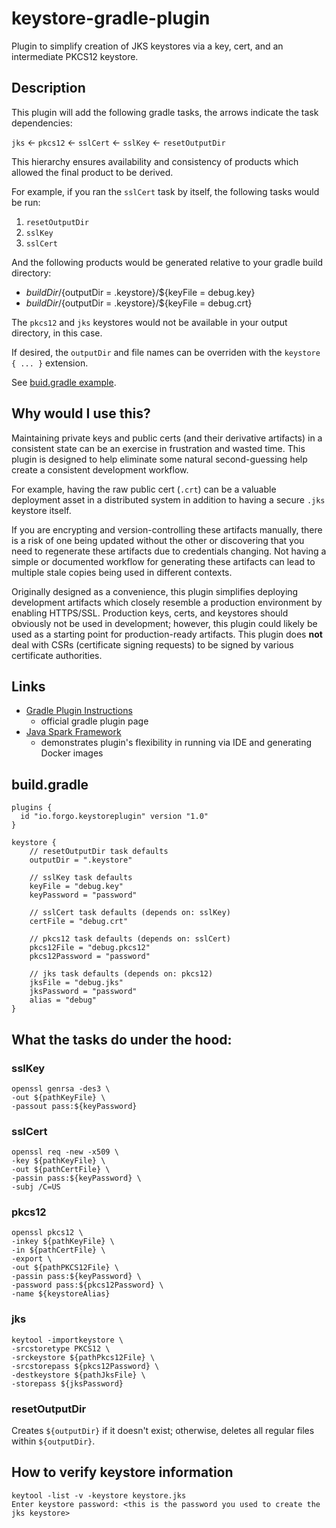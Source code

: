 # keystore-gradle-plugin
Plugin to simplify creation of JKS keystores via a key, cert, and an intermediate PKCS12 keystore.

## Description
This plugin will add the following gradle tasks, the arrows indicate the task dependencies:

`jks` <- `pkcs12` <- `sslCert` <- `sslKey` <- `resetOutputDir`

This hierarchy ensures availability and consistency of products which allowed the final product to be derived.

For example, if you ran the `sslCert` task by itself, the following tasks would be run:
1. `resetOutputDir`
2. `sslKey`
3. `sslCert`
 
And the following products would be generated relative to your gradle build directory:
- ${buildDir}/${outputDir = .keystore}/${keyFile = debug.key}
- ${buildDir}/${outputDir = .keystore}/${keyFile = debug.crt}

The `pkcs12` and `jks` keystores would not be available in your output directory, in this case.
 
If desired, the `outputDir` and file names can be overriden with the `keystore { ... }` extension.

See [buid.gradle example](#buildgradle).


## Why would I use this?

Maintaining private keys and public certs (and their derivative artifacts) in a consistent state can be an exercise in frustration and wasted time. This plugin is designed to help eliminate some natural second-guessing help create a consistent development workflow.

For example, having the raw public cert (`.crt`) can be a valuable deployment asset in a distributed system in addition to having a secure `.jks` keystore itself. 

If you are encrypting and version-controlling these artifacts manually, there is a risk of one being updated without the other or discovering that you need to regenerate these artifacts due to credentials changing. Not having a simple or documented workflow for generating these artifacts can lead to multiple stale copies being used in different contexts.

Originally designed as a convenience, this plugin simplifies deploying development artifacts which closely resemble a production environment by enabling HTTPS/SSL. Production keys, certs, and keystores should obviously not be used in development; however, this plugin could likely be used as a starting point for production-ready artifacts. This plugin does **not** deal with CSRs (certificate signing requests) to be signed by various certificate authorities.

## Links

- [Gradle Plugin Instructions](https://plugins.gradle.org/plugin/io.forgo.keystoreplugin)
  - official gradle plugin page
- [Java Spark Framework](https://github.com/forgo/sparkjava-demo) 
  - demonstrates plugin's flexibility in running via IDE and generating Docker images

## build.gradle
```
plugins {
  id "io.forgo.keystoreplugin" version "1.0"
}

keystore {
    // resetOutputDir task defaults
    outputDir = ".keystore"

    // sslKey task defaults
    keyFile = "debug.key"
    keyPassword = "password"
    
    // sslCert task defaults (depends on: sslKey)
    certFile = "debug.crt"
    
    // pkcs12 task defaults (depends on: sslCert)
    pkcs12File = "debug.pkcs12"
    pkcs12Password = "password"
    
    // jks task defaults (depends on: pkcs12)
    jksFile = "debug.jks"
    jksPassword = "password"
    alias = "debug"
}
```

## What the tasks do under the hood:

### sslKey
```
openssl genrsa -des3 \
-out ${pathKeyFile} \
-passout pass:${keyPassword}
```

### sslCert
```
openssl req -new -x509 \
-key ${pathKeyFile} \
-out ${pathCertFile} \
-passin pass:${keyPassword} \
-subj /C=US
```

### pkcs12
```
openssl pkcs12 \
-inkey ${pathKeyFile} \
-in ${pathCertFile} \
-export \
-out ${pathPKCS12File} \
-passin pass:${keyPassword} \
-password pass:${pkcs12Password} \
-name ${keystoreAlias}
```

### jks
```
keytool -importkeystore \
-srcstoretype PKCS12 \
-srckeystore ${pathPkcs12File} \
-srcstorepass ${pkcs12Password} \
-destkeystore ${pathJksFile} \
-storepass ${jksPassword}
```

### resetOutputDir
Creates `${outputDir}` if it doesn't exist; otherwise, deletes all regular files within `${outputDir}`.

## How to verify keystore information
```
keytool -list -v -keystore keystore.jks
Enter keystore password: <this is the password you used to create the jks keystore>
```

